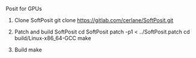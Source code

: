 Posit for GPUs

1. Clone SoftPosit
 git clone https://gitlab.com/cerlane/SoftPosit.git

2. Patch and build SoftPosit
 cd SoftPosit
 patch -p1 < ../SoftPosit.patch
 cd build/Linux-x86_64-GCC
 make

3. Build 
 make

